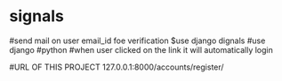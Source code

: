 # signals
#send mail on user email_id foe verification
$use django dignals
#use django
#python
#when user clicked on the link it will automatically login

#URL OF THIS PROJECT 127.0.0.1:8000/accounts/register/
